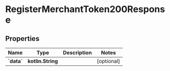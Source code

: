 
# RegisterMerchantToken200Response

## Properties
Name | Type | Description | Notes
------------ | ------------- | ------------- | -------------
**&#x60;data&#x60;** | **kotlin.String** |  |  [optional]



